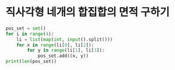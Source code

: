 # 직사각형 네개의 합집합의 면적 구하기

```python
pos_set = set()
for i in range(4):
    li = list(map(int, input().split()))
    for x in range(li[0], li[2]):
        for y in range(li[1], li[3]):
            pos_set.add((x, y))
print(len(pos_set))
```

